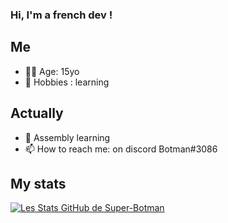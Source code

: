 ### Hi, I'm a french dev !

## Me

- 👨‍💻 Age: 15yo
- 🚀 Hobbies : learning

## Actually

- 🔭 Assembly learning
- 📫 How to reach me: on discord Botman#3086

## My stats
[![Les Stats GitHub de Super-Botman](https://github-readme-stats.vercel.app/api?username=Super-Botman&show_icons=true&theme=gruvbox)](https://github.com/anuraghazra/github-readme-stats)
